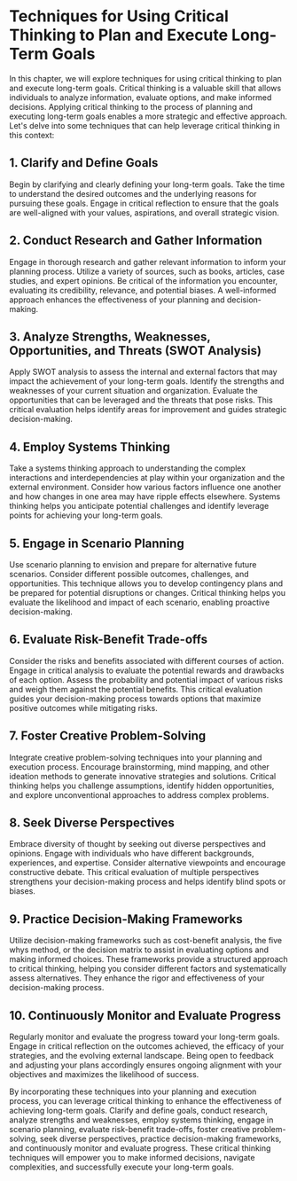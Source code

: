 Techniques for Using Critical Thinking to Plan and Execute Long-Term Goals
=====================================================================================

In this chapter, we will explore techniques for using critical thinking to plan and execute long-term goals. Critical thinking is a valuable skill that allows individuals to analyze information, evaluate options, and make informed decisions. Applying critical thinking to the process of planning and executing long-term goals enables a more strategic and effective approach. Let's delve into some techniques that can help leverage critical thinking in this context:

**1. Clarify and Define Goals**
-------------------------------

Begin by clarifying and clearly defining your long-term goals. Take the time to understand the desired outcomes and the underlying reasons for pursuing these goals. Engage in critical reflection to ensure that the goals are well-aligned with your values, aspirations, and overall strategic vision.

**2. Conduct Research and Gather Information**
----------------------------------------------

Engage in thorough research and gather relevant information to inform your planning process. Utilize a variety of sources, such as books, articles, case studies, and expert opinions. Be critical of the information you encounter, evaluating its credibility, relevance, and potential biases. A well-informed approach enhances the effectiveness of your planning and decision-making.

**3. Analyze Strengths, Weaknesses, Opportunities, and Threats (SWOT Analysis)**
--------------------------------------------------------------------------------

Apply SWOT analysis to assess the internal and external factors that may impact the achievement of your long-term goals. Identify the strengths and weaknesses of your current situation and organization. Evaluate the opportunities that can be leveraged and the threats that pose risks. This critical evaluation helps identify areas for improvement and guides strategic decision-making.

**4. Employ Systems Thinking**
------------------------------

Take a systems thinking approach to understanding the complex interactions and interdependencies at play within your organization and the external environment. Consider how various factors influence one another and how changes in one area may have ripple effects elsewhere. Systems thinking helps you anticipate potential challenges and identify leverage points for achieving your long-term goals.

**5. Engage in Scenario Planning**
----------------------------------

Use scenario planning to envision and prepare for alternative future scenarios. Consider different possible outcomes, challenges, and opportunities. This technique allows you to develop contingency plans and be prepared for potential disruptions or changes. Critical thinking helps you evaluate the likelihood and impact of each scenario, enabling proactive decision-making.

**6. Evaluate Risk-Benefit Trade-offs**
---------------------------------------

Consider the risks and benefits associated with different courses of action. Engage in critical analysis to evaluate the potential rewards and drawbacks of each option. Assess the probability and potential impact of various risks and weigh them against the potential benefits. This critical evaluation guides your decision-making process towards options that maximize positive outcomes while mitigating risks.

**7. Foster Creative Problem-Solving**
--------------------------------------

Integrate creative problem-solving techniques into your planning and execution process. Encourage brainstorming, mind mapping, and other ideation methods to generate innovative strategies and solutions. Critical thinking helps you challenge assumptions, identify hidden opportunities, and explore unconventional approaches to address complex problems.

**8. Seek Diverse Perspectives**
--------------------------------

Embrace diversity of thought by seeking out diverse perspectives and opinions. Engage with individuals who have different backgrounds, experiences, and expertise. Consider alternative viewpoints and encourage constructive debate. This critical evaluation of multiple perspectives strengthens your decision-making process and helps identify blind spots or biases.

**9. Practice Decision-Making Frameworks**
------------------------------------------

Utilize decision-making frameworks such as cost-benefit analysis, the five whys method, or the decision matrix to assist in evaluating options and making informed choices. These frameworks provide a structured approach to critical thinking, helping you consider different factors and systematically assess alternatives. They enhance the rigor and effectiveness of your decision-making process.

**10. Continuously Monitor and Evaluate Progress**
--------------------------------------------------

Regularly monitor and evaluate the progress toward your long-term goals. Engage in critical reflection on the outcomes achieved, the efficacy of your strategies, and the evolving external landscape. Being open to feedback and adjusting your plans accordingly ensures ongoing alignment with your objectives and maximizes the likelihood of success.

By incorporating these techniques into your planning and execution process, you can leverage critical thinking to enhance the effectiveness of achieving long-term goals. Clarify and define goals, conduct research, analyze strengths and weaknesses, employ systems thinking, engage in scenario planning, evaluate risk-benefit trade-offs, foster creative problem-solving, seek diverse perspectives, practice decision-making frameworks, and continuously monitor and evaluate progress. These critical thinking techniques will empower you to make informed decisions, navigate complexities, and successfully execute your long-term goals.
